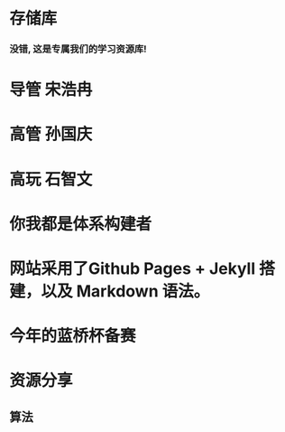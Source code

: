 # 存储库

### 没错, 这是专属我们的学习资源库!
# 导管 宋浩冉
# 高管 孙国庆
# 高玩 石智文

# 你我都是体系构建者
# 网站采用了Github Pages + Jekyll 搭建，以及 Markdown 语法。
# 今年的蓝桥杯备赛

# 资源分享
## 算法